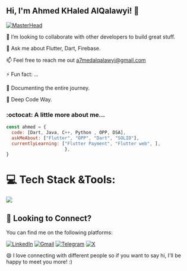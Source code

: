 <h2> Hi, I'm Ahmed KHaled AlQalawyi! 👋</h2>



[![MasterHead](https://i.pinimg.com/originals/77/ca/a3/77caa32884d735d439ade45ba37feaf2.gif)](https://a7medAlqal3awyi.io)


<p
🤓 Always learning new things.

🤝 I’m looking to collaborate with other developers to build great stuff.

💬 Ask me about Flutter, Dart, Firebase.

📫 Feel free to reach me out  a7medalqalawyi@gmail.com

⚡ Fun fact: ...

📄 Documenting the entire journey.
 
🫡 Deep Code Way.

  
### :octocat: A little more about me...  

```javascript
const ahmed = {
  code: [Dart, Java, C++, Python , OPP, DSA],
  askMeAbout: ["Flutter", "OPP", "Dart", "SOLID"],
  currentlyLearning: ["Flutter Payment", "Flutter web", ],
                      },
}
```

# 💻 Tech Stack &Tools:
<div align="left">
  <a href="#">
    <img src="https://skillicons.dev/icons?i=dart,flutter,firebase,cpp,git,java,python,photoshop,xd,figma,vscode,androidstudio,git,github,postman,notion,googlecloud,mysql,sqlite,unity,discord&theme=dark" />
  </a>
 
</div>


## 💌 Looking to Connect?

You can find me on the following platforms:

[![LinkedIn](https://img.shields.io/badge/LinkedIn-000000?style=flat&logo=linkedin&logoColor=0077B5)](https://www.linkedin.com/in/ahmed-khaled-alkalawyi-3172a6248/)
[![Gmail](https://img.shields.io/badge/Gmail-000000?flat&logo=gmail&logoColor=FF0000)](a7medalqalawyi@gmail.com)
[![Telegram](https://img.shields.io/badge/Telegram-white?flat&logo=telegram&logoColor=blue)](https://t.me/a7med_khaled_alqalawyi)
[![X](https://img.shields.io/badge/X-000000?style=flat&logo=x&logoColor=white)](https://twitter.com/alkalawyi/)


😄 I love connecting with different people so if you want to say hi, I'll be happy to meet you more!</b> :) 


